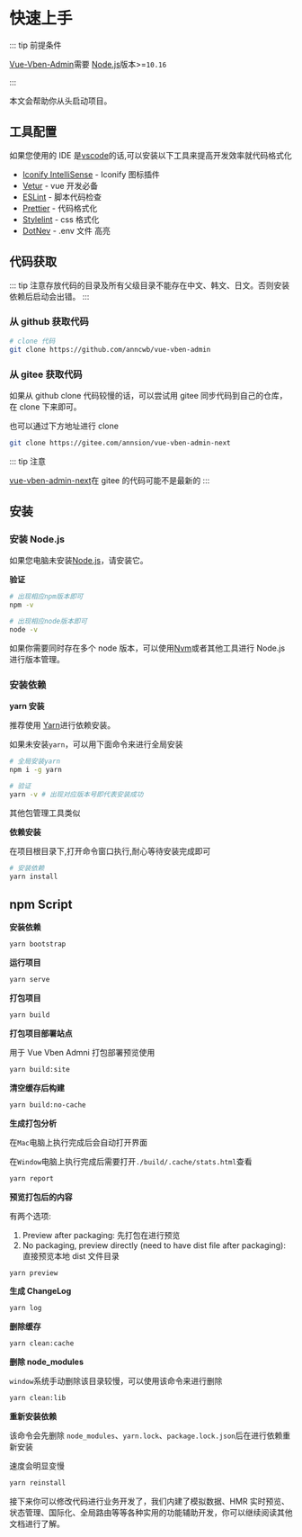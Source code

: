 # 快速上手

::: tip 前提条件

[Vue-Vben-Admin](https://github.com/anncwb/vue-vben-admin)需要 [Node.js](https://nodejs.org/en/)版本>=`10.16`

:::

本文会帮助你从头启动项目。

## 工具配置

如果您使用的 IDE 是[vscode](https://code.visualstudio.com/)的话,可以安装以下工具来提高开发效率就代码格式化

- [Iconify IntelliSense](https://marketplace.visualstudio.com/items?itemName=antfu.iconify) - Iconify 图标插件
- [Vetur](https://marketplace.visualstudio.com/items?itemName=octref.vetur) - vue 开发必备
- [ESLint](https://marketplace.visualstudio.com/items?itemName=dbaeumer.vscode-eslint) - 脚本代码检查
- [Prettier](https://marketplace.visualstudio.com/items?itemName=esbenp.prettier-vscode) - 代码格式化
- [Stylelint](https://marketplace.visualstudio.com/items?itemName=stylelint.vscode-stylelint) - css 格式化
- [DotNev](https://marketplace.visualstudio.com/items?itemName=mikestead.dotenv) - .env 文件 高亮

## 代码获取

::: tip 注意存放代码的目录及所有父级目录不能存在中文、韩文、日文。否则安装依赖后启动会出错。 :::

### 从 github 获取代码

```bash
# clone 代码
git clone https://github.com/anncwb/vue-vben-admin

```

### 从 gitee 获取代码

如果从 github clone 代码较慢的话，可以尝试用 gitee 同步代码到自己的仓库，在 clone 下来即可。

也可以通过下方地址进行 clone

```bash
git clone https://gitee.com/annsion/vue-vben-admin-next
```

::: tip 注意

[vue-vben-admin-next](https://gitee.com/annsion/vue-vben-admin-next)在 gitee 的代码可能不是最新的 :::

## 安装

### 安装 Node.js

如果您电脑未安装[Node.js](https://nodejs.org/en/)，请安装它。

**验证**

```bash
# 出现相应npm版本即可
npm -v

# 出现相应node版本即可
node -v

```

如果你需要同时存在多个 node 版本，可以使用[Nvm](https://github.com/nvm-sh/nvm)或者其他工具进行 Node.js 进行版本管理。

### 安装依赖

**yarn 安装**

推荐使用 [Yarn](https://github.com/yarnpkg/yarn)进行依赖安装。

如果未安装`yarn`，可以用下面命令来进行全局安装

```bash
# 全局安装yarn
npm i -g yarn

# 验证
yarn -v # 出现对应版本号即代表安装成功
```

其他包管理工具类似

**依赖安装**

在项目根目录下,打开命令窗口执行,耐心等待安装完成即可

```bash
# 安装依赖
yarn install
```

## npm Script

**安装依赖**

```bash
yarn bootstrap
```

**运行项目**

```bash
yarn serve
```

**打包项目**

```bash
yarn build
```

**打包项目部署站点**

用于 Vue Vben Admni 打包部署预览使用

```bash
yarn build:site
```

**清空缓存后构建**

```bash
yarn build:no-cache
```

**生成打包分析**

在`Mac`电脑上执行完成后会自动打开界面

在`Window`电脑上执行完成后需要打开`./build/.cache/stats.html`查看

```bash
yarn report
```

**预览打包后的内容**

有两个选项:

1. Preview after packaging: 先打包在进行预览
2. No packaging, preview directly (need to have dist file after packaging): 直接预览本地 dist 文件目录

```bash
yarn preview
```

**生成 ChangeLog**

```bash
yarn log
```

**删除缓存**

```bash
yarn clean:cache
```

**删除 node_modules**

`window`系统手动删除该目录较慢，可以使用该命令来进行删除

```bash
yarn clean:lib
```

**重新安装依赖**

该命令会先删除 `node_modules`、`yarn.lock`、`package.lock.json`后在进行依赖重新安装

速度会明显变慢

```bash
yarn reinstall
```

接下来你可以修改代码进行业务开发了，我们内建了模拟数据、HMR 实时预览、状态管理、国际化、全局路由等等各种实用的功能辅助开发，你可以继续阅读其他文档进行了解。
